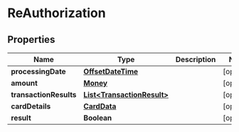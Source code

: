 
# ReAuthorization

## Properties
Name | Type | Description | Notes
------------ | ------------- | ------------- | -------------
**processingDate** | [**OffsetDateTime**](OffsetDateTime.md) |  |  [optional]
**amount** | [**Money**](Money.md) |  |  [optional]
**transactionResults** | [**List&lt;TransactionResult&gt;**](TransactionResult.md) |  |  [optional]
**cardDetails** | [**CardData**](CardData.md) |  |  [optional]
**result** | **Boolean** |  |  [optional]



